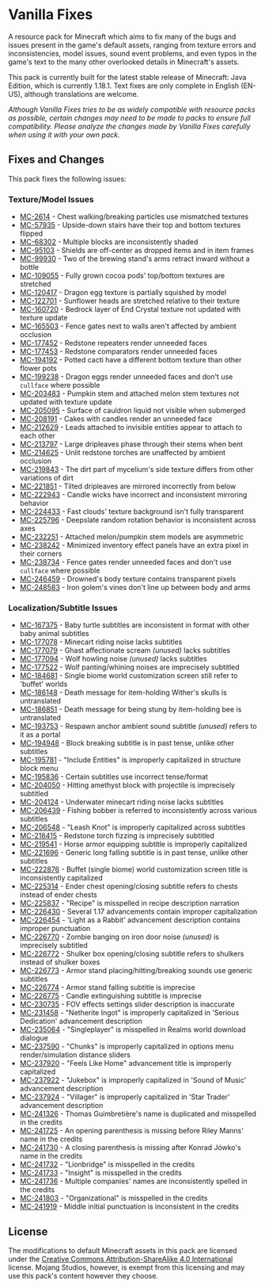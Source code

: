 # Vanilla Fixes

A resource pack for Minecraft which aims to fix many of the bugs and issues present in the game's default assets, ranging from texture errors and inconsistencies, model issues, sound event problems, and even typos in the game's text to the many other overlooked details in Minecraft's assets.

This pack is currently built for the latest stable release of Minecraft: Java Edition, which is currently 1.18.1. Text fixes are only complete in English (EN-US), although translations are welcome.

*Although Vanilla Fixes tries to be as widely compatible with resource packs as possible, certain changes may need to be made to packs to ensure full compatibility. Please analyze the changes made by Vanilla Fixes carefully when using it with your own pack.*

## Fixes and Changes

This pack fixes the following issues:

### Texture/Model Issues

* [MC-2614](https://bugs.mojang.com/browse/MC-2614) - Chest walking/breaking particles use mismatched textures
* [MC-57935](https://bugs.mojang.com/browse/MC-57935) - Upside-down stairs have their top and bottom textures flipped
* [MC-68302](https://bugs.mojang.com/browse/MC-68302) - Multiple blocks are inconsistently shaded
* [MC-95103](https://bugs.mojang.com/browse/MC-95103) - Shields are off-center as dropped items and in item frames
* [MC-99930](https://bugs.mojang.com/browse/MC-99930) - Two of the brewing stand's arms retract inward without a bottle
* [MC-109055](https://bugs.mojang.com/browse/MC-109055) - Fully grown cocoa pods' top/bottom textures are stretched
* [MC-120417](https://bugs.mojang.com/browse/MC-120417) - Dragon egg texture is partially squished by model
* [MC-122701](https://bugs.mojang.com/browse/MC-122701) - Sunflower heads are stretched relative to their texture
* [MC-160720](https://bugs.mojang.com/browse/MC-160720) - Bedrock layer of End Crystal texture not updated with texture update
* [MC-165503](https://bugs.mojang.com/browse/MC-165503) - Fence gates next to walls aren't affected by ambient occlusion
* [MC-177452](https://bugs.mojang.com/browse/MC-177452) - Redstone repeaters render unneeded faces
* [MC-177453](https://bugs.mojang.com/browse/MC-177453) - Redstone comparators render unneeded faces
* [MC-194192](https://bugs.mojang.com/browse/MC-194192) - Potted cacti have a different bottom texture than other flower pots
* [MC-199238](https://bugs.mojang.com/browse/MC-199238) - Dragon eggs render unneeded faces and don't use `cullface` where possible
* [MC-203483](https://bugs.mojang.com/browse/MC-203483) - Pumpkin stem and attached melon stem textures not updated with texture update
* [MC-205095](https://bugs.mojang.com/browse/MC-205095) - Surface of cauldron liquid not visible when submerged
* [MC-208191](https://bugs.mojang.com/browse/MC-208191) - Cakes with candles render an unneeded face
* [MC-212629](https://bugs.mojang.com/browse/MC-212629) - Leads attached to invisible entities appear to attach to each other
* [MC-213797](https://bugs.mojang.com/browse/MC-213797) - Large dripleaves phase through their stems when bent
* [MC-214625](https://bugs.mojang.com/browse/MC-214625) - Unlit redstone torches are unaffected by ambient occlusion
* [MC-219843](https://bugs.mojang.com/browse/MC-219843) - The dirt part of mycelium's side texture differs from other variations of dirt
* [MC-221851](https://bugs.mojang.com/browse/MC-221851) - Tilted dripleaves are mirrored incorrectly from below
* [MC-222943](https://bugs.mojang.com/browse/MC-222943) - Candle wicks have incorrect and inconsistent mirroring behavior
* [MC-224433](https://bugs.mojang.com/browse/MC-224433) - Fast clouds' texture background isn't fully transparent
* [MC-225796](https://bugs.mojang.com/browse/MC-225796) - Deepslate random rotation behavior is inconsistent across axes
* [MC-232251](https://bugs.mojang.com/browse/MC-232251) - Attached melon/pumpkin stem models are asymmetric
* [MC-238242](https://bugs.mojang.com/browse/MC-238242) - Minimized inventory effect panels have an extra pixel in their corners
* [MC-238734](https://bugs.mojang.com/browse/MC-238734) - Fence gates render unneeded faces and don't use `cullface` where possible
* [MC-246459](https://bugs.mojang.com/browse/MC-246459) - Drowned's body texture contains transparent pixels
* [MC-248583](https://bugs.mojang.com/browse/MC-248583) - Iron golem's vines don't line up between body and arms

### Localization/Subtitle Issues

* [MC-167375](https://bugs.mojang.com/browse/MC-167375) - Baby turtle subtitles are inconsistent in format with other baby animal subtitles
* [MC-177078](https://bugs.mojang.com/browse/MC-177078) - Minecart riding noise lacks subtitles
* [MC-177079](https://bugs.mojang.com/browse/MC-177079) - Ghast affectionate scream *(unused)* lacks subtitles
* [MC-177094](https://bugs.mojang.com/browse/MC-177094) - Wolf howling noise *(unused)* lacks subtitles
* [MC-177522](https://bugs.mojang.com/browse/MC-177522) - Wolf panting/whining noises are imprecisely subtitled
* [MC-184681](https://bugs.mojang.com/browse/MC-184681) - Single biome world customization screen still refer to 'buffet' worlds
* [MC-186148](https://bugs.mojang.com/browse/MC-186148) - Death message for item-holding Wither's skulls is untranslated
* [MC-186851](https://bugs.mojang.com/browse/MC-186851) - Death message for being stung by item-holding bee is untranslated
* [MC-193753](https://bugs.mojang.com/browse/MC-193753) - Respawn anchor ambient sound subtitle *(unused)* refers to it as a portal
* [MC-194948](https://bugs.mojang.com/browse/MC-194948) - Block breaking subtitle is in past tense, unlike other subtitles
* [MC-195781](https://bugs.mojang.com/browse/MC-195781) - "Include Entities" is improperly capitalized in structure block menu
* [MC-195836](https://bugs.mojang.com/browse/MC-195836) - Certain subtitles use incorrect tense/format
* [MC-204050](https://bugs.mojang.com/browse/MC-204050) - Hitting amethyst block with projectile is imprecisely subtitled
* [MC-204124](https://bugs.mojang.com/browse/MC-204124) - Underwater minecart riding noise lacks subtitles
* [MC-206439](https://bugs.mojang.com/browse/MC-206439) - Fishing bobber is referred to inconsistently across various subtitles
* [MC-206548](https://bugs.mojang.com/browse/MC-206548) - "Leash Knot" is improperly capitalized across subtitles
* [MC-218415](https://bugs.mojang.com/browse/MC-218415) - Redstone torch fizzing is imprecisely subtitled
* [MC-219541](https://bugs.mojang.com/browse/MC-219541) - Horse armor equipping subtitle is improperly capitalized
* [MC-221696](https://bugs.mojang.com/browse/MC-221696) - Generic long falling subtitle is in past tense, unlike other subtitles
* [MC-222876](https://bugs.mojang.com/browse/MC-222876) - Buffet (single biome) world customization screen title is inconsistently capitalized
* [MC-225314](https://bugs.mojang.com/browse/MC-225314) - Ender chest opening/closing subtitle refers to chests instead of ender chests
* [MC-225837](https://bugs.mojang.com/browse/MC-225837) - "Recipe" is misspelled in recipe description narration
* [MC-226430](https://bugs.mojang.com/browse/MC-226430) - Several 1.17 advancements contain improper capitalization
* [MC-226454](https://bugs.mojang.com/browse/MC-226454) - 'Light as a Rabbit' advancement description contains improper punctuation
* [MC-226770](https://bugs.mojang.com/browse/MC-226770) - Zombie banging on iron door noise *(unused)* is imprecisely subtitled
* [MC-226772](https://bugs.mojang.com/browse/MC-226772) - Shulker box opening/closing subtitle refers to shulkers instead of shulker boxes
* [MC-226773](https://bugs.mojang.com/browse/MC-226773) - Armor stand placing/hitting/breaking sounds use generic subtitles
* [MC-226774](https://bugs.mojang.com/browse/MC-226774) - Armor stand falling subtitle is imprecise
* [MC-226775](https://bugs.mojang.com/browse/MC-226775) - Candle extinguishing subtitle is imprecise
* [MC-230735](https://bugs.mojang.com/browse/MC-230735) - FOV effects settings slider description is inaccurate
* [MC-231458](https://bugs.mojang.com/browse/MC-231458) - "Netherite Ingot" is improperly capitalized in 'Serious Dedication' advancement description
* [MC-235064](https://bugs.mojang.com/browse/MC-235064) - "Singleplayer" is misspelled in Realms world download dialogue
* [MC-237590](https://bugs.mojang.com/browse/MC-237590) - "Chunks" is improperly capitalized in options menu render/simulation distance sliders
* [MC-237920](https://bugs.mojang.com/browse/MC-237920) - "Feels Like Home" advancement title is improperly capitalized
* [MC-237922](https://bugs.mojang.com/browse/MC-237922) - "Jukebox" is improperly capitalized in 'Sound of Music' advancement description
* [MC-237924](https://bugs.mojang.com/browse/MC-237924) - "Villager" is improperly capitalized in 'Star Trader' advancement description
* [MC-241326](https://bugs.mojang.com/browse/MC-241326) - Thomas Guimbretière's name is duplicated and misspelled in the credits
* [MC-241725](https://bugs.mojang.com/browse/MC-241725) - An opening parenthesis is missing before Riley Manns' name in the credits
* [MC-241730](https://bugs.mojang.com/browse/MC-241730) - A closing parenthesis is missing after Konrad Jówko's name in the credits
* [MC-241732](https://bugs.mojang.com/browse/MC-241732) - "Lionbridge" is misspelled in the credits
* [MC-241733](https://bugs.mojang.com/browse/MC-241733) - "Insight" is misspelled in the credits
* [MC-241736](https://bugs.mojang.com/browse/MC-241736) - Multiple companies' names are inconsistently spelled in the credits
* [MC-241803](https://bugs.mojang.com/browse/MC-241803) - "Organizational" is misspelled in the credits
* [MC-241919](https://bugs.mojang.com/browse/MC-241919) - Middle initial punctuation is inconsistent in the credits

## License

The modifications to default Minecraft assets in this pack are licensed under the [Creative Commons Attribution-ShareAlike 4.0 International](https://creativecommons.org/licenses/by-sa/4.0/) license. Mojang Studios, however, is exempt from this licensing and may use this pack's content however they choose.
